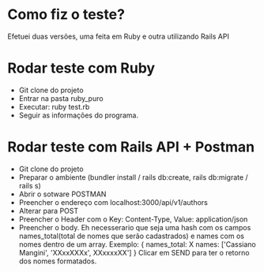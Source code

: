# Como fiz o teste?
Efetuei duas versões, uma feita em Ruby e outra utilizando Rails API

# Rodar teste com Ruby
- Git clone do projeto
- Entrar na pasta ruby_puro
- Executar: ruby test.rb
- Seguir as informações do programa.

# Rodar teste com Rails API + Postman
- Git clone do projeto
- Preparar o ambiente (bundler install / rails db:create, rails db:migrate / rails s)
- Abrir o sotware POSTMAN
- Preencher o endereço com localhost:3000/api/v1/authors
- Alterar para POST
- Preencher o Header com o Key: Content-Type, Value: application/json
- Preencher o body.
Eh necesserario que seja uma hash com os campos names_total(total de nomes que serão cadastrados) e names com os nomes dentro de um array.
Exemplo:
{ 
  names_total: X 
  names: ['Cassiano Mangini', 'XXxxXXXx', XXxxxxXX']
 }
 Clicar em SEND para ter o retorno dos nomes formatados.
